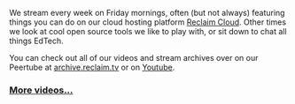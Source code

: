 We stream every week on Friday mornings, often (but not always) featuring things you can do on our cloud hosting platform [Reclaim Cloud](https://reclaim.cloud/). Other times we look at cool open source tools we like to play with, or sit down to chat all things EdTech.

You can check out all of our videos and stream archives over on our Peertube at [archive.reclaim.tv](https://archive.reclaim.tv) or on [Youtube](https://www.youtube.com/@reclaimhosting).

<div id="latest-videos"></div>
<h3 class="latest-videos-footer"><a href="https://archive.reclaim.tv">More videos...</a></h4>
